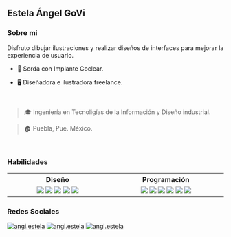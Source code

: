 ## Estela Ángel GoVi

### Sobre mi 
Disfruto dibujar ilustraciones y realizar diseños de interfaces para mejorar la experiencia de usuario.

- 🦻 Sorda con Implante Coclear.

- 🖥 Diseñadora e ilustradora freelance.

<br>

> 🎓 Ingeniería en Tecnoligías de la Información y Diseño industrial.

> 🏠 Puebla, Pue. México.

<br>

### Habilidades
<table border="0">
    <tr>
    <th width="500px">
      Diseño
      <br/>
     </th>
    <th width="500px">
      Programación
      <br/>
     </th>
    
  </tr>
  <tr>
    <td align="center">
      <img src="https://img.shields.io/badge/Procreate-000000?style=for-the-badge&logo=leaflet&logoColor=F33070"/>
      <img src="https://img.shields.io/badge/Photoshop-001e36?style=for-the-badge&logo=adobephotoshop&logoColor=31a8ff"/>
      <img src="https://img.shields.io/badge/Photoshop-001e36?style=for-the-badge&logo=adobephotoshop&logoColor=31a8ff"/>
      <img src="https://img.shields.io/badge/Illustrator-260600?style=for-the-badge&logo=adobeillustrator&logoColor=ff401f"/>
      <img src="https://img.shields.io/badge/Autodesk-e6084f?style=for-the-badge&logo=autodesk&logoColor=white"/>
      </td>
    <td align="center">
      <img src="https://img.shields.io/badge/C%2B%2B-044f88?style=for-the-badge&logo=c%2B%2B&logoColor=white"/>
      <img src="https://img.shields.io/badge/HTML-e34c26?style=for-the-badge&logo=html5&logoColor=white"/>
      <img src="https://img.shields.io/badge/PHP-474a8a?style=for-the-badge&logo=PHP&logoColor=white"/>
      <img src="https://img.shields.io/badge/firebase-039BE5?style=for-the-badge&logo=firebase&logoColor=ffcb2b"/>
      <img src="https://img.shields.io/badge/Android-04242c?style=for-the-badge&logo=android&logoColor=32cd82"/>
      <img src="https://img.shields.io/badge/React native-1c2c4c?style=for-the-badge&logo=react&logoColor=88dded"/>
    </td>
  </tr>
  </table>


### Redes Sociales
[![angi.estela](https://img.shields.io/badge/Discord-7289da?style=for-the-badge&logo=discord&logoColor=white)](https://discordapp.com/users/880570183167655996)
[![angi.estela](https://img.shields.io/badge/Instagram-dd2a7b?style=for-the-badge&logo=instagram&logoColor=white)](https://www.instagram.com/angi.estela/)
[![angi.estela](https://img.shields.io/badge/TikTok-000000?style=for-the-badge&logo=tiktok&logoColor=white)](https://www.tiktok.com/@angi.estela?_t=8hy5L4DRePV&_r=1)


